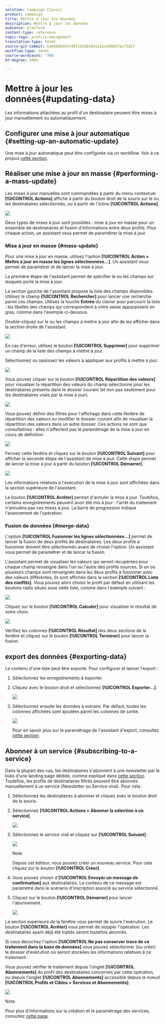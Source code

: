 ```yaml
---
solution: Campaign Classic
product: campaign
title: Mettre à jour les données
description: Mettre à jour les données
audience: platform
content-type: reference
topic-tags: profile-management
translation-type: tm+mt
source-git-commit: ba460d8347c987291681641a1be208027acf1d2f
workflow-type: tm+mt
source-wordcount: '764'
ht-degree: 100%

---
```



# Mettre à jour les données{#updating-data}

Les informations attachées au profil d&#39;un destinataire peuvent être mises à jour manuellement ou automatiquement.

## Configurer une mise à jour automatique {#setting-up-an-automatic-update}

Une mise à jour automatique peut être configurée via un workflow. Voir à ce propos [cette section](../../workflow/using/update-data.md).

## Réaliser une mise à jour en masse {#performing-a-mass-update}

Les mises à jour manuelles sont commandées à partir du menu contextuel **[!UICONTROL Actions]** affiché à partir du bouton droit de la souris sur le ou les destinataires sélectionnés, ou à partir de l&#39;icône **[!UICONTROL Actions]**.

![](assets/s_ncs_user_action_icon.png)

Deux types de mises à jour sont possibles : mise à jour en masse pour un ensemble de destinataires et fusion d&#39;informations entre deux profils. Pour chaque action, un assistant vous permet de paramétrer la mise à jour.

### Mise à jour en masse {#mass-update}

Pour une mise à jour en masse, utilisez l&#39;option **[!UICONTROL Action > Mettre à jour en masse les lignes sélectionnées...]**. Un assistant vous permet de paramétrer et de lancer la mise à jour.

La première étape de l&#39;assistant permet de spécifier le ou les champs sur lesquels porte la mise à jour.

La section gauche de l&#39;assistant propose la liste des champs disponibles. Utilisez le champ **[!UICONTROL Rechercher]** pour lancer une recherche parmi ces champs. Utilisez la touche **Entrée** du clavier pour parcourir la liste : les libellés des champs qui correspondent à votre saisie apparaissent en gras, comme dans l&#39;exemple ci-dessous.

Double-cliquez sur le ou les champs à mettre à jour afin de les afficher dans la section droite de l&#39;assistant.

![](assets/s_ncs_user_update_wizard01_1.png)

En cas d&#39;erreur, utilisez le bouton **[!UICONTROL Supprimer]** pour supprimer un champ de la liste des champs à mettre à jour.

Sélectionnez ou saisissez les valeurs à appliquer aux profils à mettre à jour.

![](assets/s_ncs_user_update_wizard01_12.png)

Vous pouvez cliquer sur le bouton **[!UICONTROL Répartition des valeurs]** pour visualiser la répartition des valeurs du champ sélectionné pour les destinataires présents dans le dossier courant (et non pas seulement pour les destinataires visés par la mise à jour).

![](assets/s_ncs_user_update_wizard01_2.png)

Vous pouvez définir des filtres pour l&#39;affichage dans cette fenêtre de répartition des valeurs ou modifier le dossier courant afin de visualiser la répartition des valeurs dans un autre dossier. Ces actions ne sont que consultatives : elles n&#39;affectent pas le paramétrage de la mise à jour en cours de définition.

![](assets/s_ncs_user_update_wizard01_3.png)

Fermez cette fenêtre et cliquez sur le bouton **[!UICONTROL Suivant]** pour afficher la seconde étape de l&#39;assistant de mise à jour. Cette étape permet de lancer la mise à jour à partir du bouton **[!UICONTROL Démarrer]**.

![](assets/s_ncs_user_update_wizard01_4.png)

Les informations relatives à l&#39;exécution de la mise à jour sont affichées dans la section supérieure de l&#39;assistant.

Le bouton **[!UICONTROL Arrêter]** permet d&#39;annuler la mise à jour. Toutefois, certains enregistrements peuvent avoir été mis à jour : l&#39;arrêt du traitement n&#39;annulera pas ces mises à jour. La barre de progression indique l&#39;avancement de l&#39;opération.

### Fusion de données {#merge-data}

L&#39;option **[!UICONTROL Fusionner les lignes sélectionnées...]** permet de lancer la fusion de deux profils de destinataires. Les deux profils à fusionner doivent être sélectionnés avant de choisir l&#39;option. Un assistant vous permet de paramétrer et de lancer la fusion.

L&#39;assistant permet de visualiser les valeurs qui seront récupérées pour chaque champ renseigné dans l&#39;un ou l&#39;autre des profils sources. Si un ou plusieurs champs sont renseignés dans les deux profils à fusionner avec des valeurs différentes, ils sont affichés dans la section **[!UICONTROL Liste des conflits]**. Vous pouvez alors choisir le profil par défaut en utilisant les boutons radio situés sous cette liste, comme dans l&#39;exemple suivant :

![](assets/s_ncs_user_merge_wizard01_1.png)

Cliquez sur le bouton **[!UICONTROL Calculer]** pour visualiser le résultat de votre choix.

![](assets/s_ncs_user_merge_wizard01_2.png)

Vérifiez les colonnes **[!UICONTROL Résultat]** des deux sections de la fenêtre et cliquez sur le bouton **[!UICONTROL Terminer]** pour lancer la fusion.

## export des données {#exporting-data}

Le contenu d&#39;une liste peut être exporté. Pour configurer et lancer l&#39;export :

1. Sélectionnez les enregistrements à exporter.
1. Cliquez avec le bouton droit et sélectionnez **[!UICONTROL Exporter...]**.

   ![](assets/s_ncs_user_export_list.png)

1. Sélectionnez ensuite les données à extraire. Par défaut, toutes les colonnes affichées sont ajoutées parmi les colonnes de sortie.

   ![](assets/s_ncs_user_export_list_start.png)

   Pour en savoir plus sur le paramétrage de l&#39;assistant d&#39;export, consultez [cette section](../../platform/using/executing-export-jobs.md).

## Abonner à un service {#subscribing-to-a-service}

Dans la plupart des cas, les destinataires s&#39;abonnent à une newsletter par le biais d&#39;une landing page dédiée, comme expliqué dans [cette section](../../delivery/using/managing-subscriptions.md). Toutefois, les profils de destinataires filtrés peuvent être abonnés manuellement à un service (Newsletter ou Service viral). Pour cela :

1. Sélectionnez les destinataires à abonner et cliquez avec le bouton droit de la souris.
1. Sélectionnez **[!UICONTROL Actions > Abonner la sélection à un service]**.

   ![](assets/s_ncs_user_selection_subscribe_service.png)

1. Sélectionnez le service visé et cliquez sur **[!UICONTROL Suivant]** :

   ![](assets/s_ncs_user_selection_subscribe_service_2.png)

   >[!NOTE]
   >
   >Depuis cet éditeur, vous pouvez créer un nouveau service. Pour cela cliquez sur le bouton **[!UICONTROL Créer]**.

1. Vous pouvez choisir d&#39;**[!UICONTROL Envoyer un message de confirmation]** aux destinataires. Le contenu de ce message est paramétré dans le scénario d&#39;inscription associé au service sélectionné.
1. Cliquez sur le bouton **[!UICONTROL Démarrer]** pour lancer l&#39;abonnement.

   ![](assets/s_ncs_user_selection_subscribe_service_3.png)

La section supérieure de la fenêtre vous permet de suivre l&#39;exécution. Le bouton **[!UICONTROL Arrêter]** vous permet de stopper l&#39;opération. Les destinataires ayant déjà été traités seront toutefois abonnés.

Si vous décochez l&#39;option **[!UICONTROL Ne pas conserver trace de ce traitement dans la base de données]** vous pouvez sélectionner (ou créer) le dossier d&#39;exécution où seront stockées les informations relatives à ce traitement.

Vous pouvez vérifier le traitement depuis l&#39;onglet **[!UICONTROL Abonnements]** du profil des destinataires concernés par cette opération, ou depuis l&#39;onglet **[!UICONTROL Abonnements]** accessible depuis le noeud **[!UICONTROL Profils et Cibles > Services et Abonnements]**.

![](assets/s_ncs_user_selection_subscribe_service_4.png)

>[!NOTE]
>
>Pour plus d&#39;informations sur la création et le paramétrage des services, consultez [cette page](../../delivery/using/managing-subscriptions.md).


